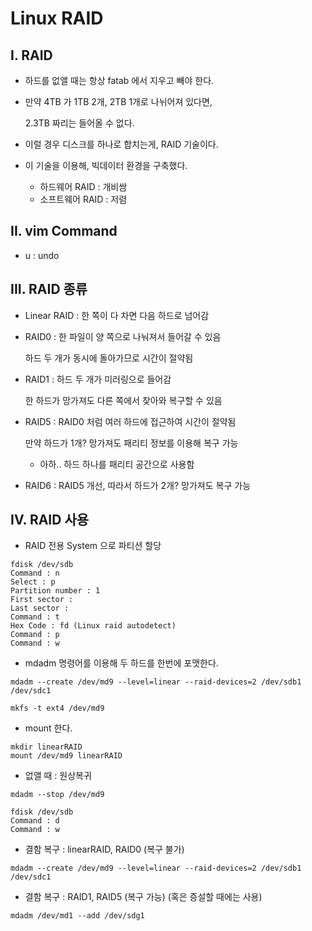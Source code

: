 # Linux RAID

## I. RAID

- 하드를 없앨 때는 항상 fatab 에서 지우고 빼야 한다.

- 만약 4TB 가 1TB 2개, 2TB 1개로 나뉘어져 있다면,

  2.3TB 짜리는 들어올 수 없다.

- 이럴 경우 디스크를 하나로 합치는게, RAID 기술이다.

- 이 기술을 이용해, 빅데이터 환경을 구축했다.

  - 하드웨어 RAID : 개비쌈
  - 소프트웨어 RAID : 저렴



## II. vim Command

- u : undo



## III. RAID 종류

- Linear RAID : 한 쪽이 다 차면 다음 하드로 넘어감

  

- RAID0 : 한 파일이 양 쪽으로 나눠져서 들어갈 수 있음

  하드 두 개가 동시에 돌아가므로 시간이 절약됨

  

- RAID1 : 하드 두 개가 미러링으로 들어감

  한 하드가 망가져도 다른 쪽에서 찾아와 복구할 수 있음



- RAID5 : RAID0 처럼 여러 하드에 접근하여 시간이 절약됨

  만약 하드가 1개? 망가져도 패리티 정보를 이용해 복구 가능
  - 아하.. 하드 하나를 패리티 공간으로 사용함



- RAID6 : RAID5 개선, 따라서 하드가 2개? 망가져도 복구 가능



## IV. RAID 사용

- RAID 전용 System 으로 파티션 할당

```shell
fdisk /dev/sdb
Command : n
Select : p
Partition number : 1
First sector :
Last sector :
Command : t
Hex Code : fd (Linux raid autodetect)
Command : p
Command : w
```



- mdadm 명령어를 이용해 두 하드를 한번에 포맷한다.

```shell
mdadm --create /dev/md9 --level=linear --raid-devices=2 /dev/sdb1 /dev/sdc1

mkfs -t ext4 /dev/md9
```



- mount 한다.

```shell
mkdir linearRAID
mount /dev/md9 linearRAID
```



- 없앨 때 : 원상복귀

```shell
mdadm --stop /dev/md9

fdisk /dev/sdb
Command : d
Command : w
```



- 결함 복구 : linearRAID, RAID0 (복구 불가)

```shell
mdadm --create /dev/md9 --level=linear --raid-devices=2 /dev/sdb1 /dev/sdc1
```



- 결함 복구 : RAID1, RAID5 (복구 가능) (혹은 증설할 때에는 사용)

```shell
mdadm /dev/md1 --add /dev/sdg1
```

